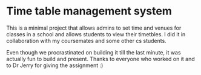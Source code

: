 # Time table management system

This is a minimal project that allows admins to set time and venues for classes in
a school and allows students to view their timetbles. I did it in collaboration with my coursemates and some other cs students. 

Even though we procrastinated on building it till the last minute, it was actually fun to build and present. Thanks to everyone who worked on it and to Dr Jerry for giving the assignment :)
